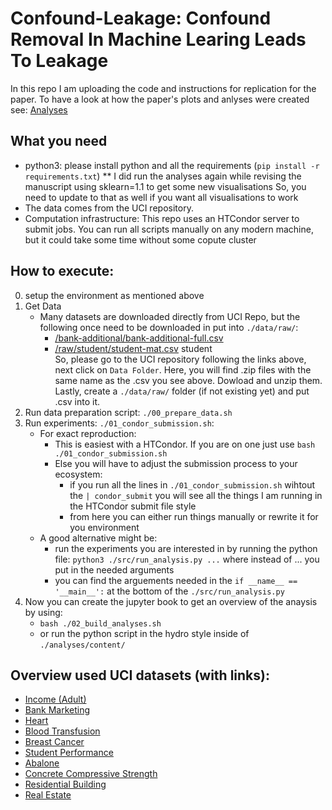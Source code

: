 # Confound-Leakage: Confound Removal In Machine Learing Leads To Leakage
In this repo I am uploading the code and instructions for replication for the paper. 
To have a look at how the paper's plots and anlyses were created see: [Analyses](https://juaml.github.io/ConfoundLeakage/)



## What you need 
* python3: please install python and all the requirements (`pip install -r requirements.txt`)
** I did run the analyses again while revising the manuscript using sklearn=1.1 to get some new visualisations
So, you need to update to that as well if you want all visualisations to work
* The data comes from the UCI repository.
* Computation infrastructure: This repo uses an HTCondor server to submit jobs. You can run all scripts manually on any modern machine, but it could take some time without some copute cluster


## How to execute:
0. setup the environment as mentioned above
1. Get Data
    * Many datasets are downloaded directly from UCI Repo, but the following once need to be downloaded in put into `./data/raw/`:
        * [/bank-additional/bank-additional-full.csv](https://archive.ics.uci.edu/ml/datasets/Bank+Marketing)
        * [/raw/student/student-mat.csv](https://archive.ics.uci.edu/ml/datasets/Student+Performance)
        student   
   So, please go to the UCI repository following the links above, next click on `Data Folder`. Here, you will find .zip files with the same name as the .csv you see above. Dowload and unzip them. Lastly, create a `./data/raw/` folder (if not existing yet) and put .csv into it. 
2. Run data preparation script: `./00_prepare_data.sh`
3. Run experiments: `./01_condor_submission.sh`:    
    * For exact reproduction:
        * This is easiest with a HTCondor. If you are on one just use `bash ./01_condor_submission.sh`
        * Else you will have to adjust the submission process to your ecosystem:
            * if you run all the lines in `./01_condor_submission.sh` wihtout the `| condor_submit` you will see all the things I am running in the HTCondor submit file style
            * from here you can either run things manually or rewrite it for you environment
    * A good alternative might be:
        * run the experiments you are interested in by running the python file: `python3 ./src/run_analysis.py ...` where instead of ... you put in the needed arguments 
        * you can find the arguements needed in the `if __name__ == '__main__':` at the bottom of the `./src/run_analysis.py`
4. Now you can create the jupyter book to get an overview of the anaysis by using: 
    * `bash ./02_build_analyses.sh`
    * or run the python script in the hydro style inside of `./analyses/content/`
    
   
## Overview used UCI datasets (with links):
* [Income (Adult)]( https://archive.ics.uci.edu/ml/datasets/Adult)
* [Bank Marketing](https://archive.ics.uci.edu/ml/datasets/Bank+Marketing)
* [Heart](https://archive.ics.uci.edu/ml/datasets/heart+disease)
* [Blood Transfusion](https://archive.ics.uci.edu/ml/datasets/Blood+Transfusion+Service+Center)
* [Breast Cancer](https://archive.ics.uci.edu/ml/datasets/Breast+Cancer+Wisconsin+%28Diagnostic%29)
* [Student Performance](https://archive.ics.uci.edu/ml/datasets/Student+Performance)
* [Abalone](https://archive.ics.uci.edu/ml/datasets/Abalone)
* [Concrete Compressive Strength](https://archive.ics.uci.edu/ml/datasets/concrete+compressive+strength)
* [Residential Building](https://archive.ics.uci.edu/ml/datasets/Residential+Building+Data+Set)
* [Real Estate](https://archive.ics.uci.edu/ml/datasets/Real+estate+valuation+data+set)


